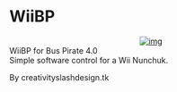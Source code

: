 WiiBP
=====
<div style="text-align: center;">
<a href=http://3.bp.blogspot.com/-S7qq0QV3YKQ/UmkFlfVw07I/AAAAAAAACoY/5aQHTXIXqnY/s1600/DSCF5578_0.jpg">
<img alt="img" src="http://3.bp.blogspot.com/-S7qq0QV3YKQ/UmkFlfVw07I/AAAAAAAACoY/5aQHTXIXqnY/s1600/DSCF5578_0.jpg">
</a>
</div>
WiiBP for Bus Pirate 4.0
<br>
Simple software control for a Wii Nunchuk.


By creativityslashdesign.tk
